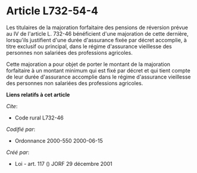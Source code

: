 # Article L732-54-4

Les titulaires de la majoration forfaitaire des pensions de réversion prévue au IV de l'article L. 732-46 bénéficient d'une
majoration de cette dernière, lorsqu'ils justifient d'une durée d'assurance fixée par décret accomplie, à titre exclusif ou
principal, dans le régime d'assurance vieillesse des personnes non salariées des professions agricoles.

Cette majoration a pour objet de porter le montant de la majoration forfaitaire à un montant minimum qui est fixé par décret
et qui tient compte de leur durée d'assurance accomplie dans le régime d'assurance vieillesse des personnes non salariées des
professions agricoles.

**Liens relatifs à cet article**

_Cite_:

  - Code rural L732-46

_Codifié par_:

  - Ordonnance 2000-550 2000-06-15

_Créé par_:

  - Loi - art. 117 () JORF 29 décembre 2001

